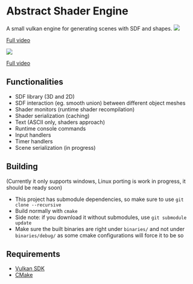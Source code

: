 # Abstract Shader Engine
A small vulkan engine for generating scenes with SDF and shapes.
![](docs/gifs/scene_sample_001.gif)

[Full video](https://www.youtube.com/watch?v=tBGiiRAWWSA)

![](docs/gifs/instance_sdf_001.gif)

[Full video](https://youtu.be/t9NroLUA1OM)

## Functionalities
- SDF library (3D and 2D)
- SDF interaction (eg. smooth union) between different object meshes 
- Shader monitors (runtime shader recompilation)
- Shader serialization (caching)
- Text (ASCII only, shaders approach)
- Runtime console commands
- Input handlers
- Timer handlers
- Scene serialization (in progress)
 
## Building
(Currently it only supports windows, Linux porting is work in progress, it should be ready soon)
- This project has submodule dependencies, so make sure to use `git clone --recursive`
- Build normally with `cmake`
- Side note: if you download it without submodules, use `git submodule update`
- Make sure the built binaries are right under `binaries/` and not under `binaries/debug/` as some cmake configurations will force it to be so

## Requirements
- [Vulkan SDK](https://www.lunarg.com/vulkan-sdk/)
- [CMake](https://cmake.org/download/)
